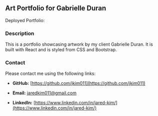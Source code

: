 ## Art Portfolio for Gabrielle Duran

Deployed Portfolio: 

### Description

This is a portfolio showcasing artwork by my client Gabrielle Duran. It is built with React and is styled from CSS and Bootstrap.

### Contact
Please contact me using the following links: 

  - **GitHub:** [https://github.com/jkim011](https://github.com/jkim011)

  - **Email:** [jaredkim011@gmail.com](mailto:jaredkim011@gmail.com)

  - **LinkedIn:** [https://www.linkedin.com/in/jared-kim/](https://www.linkedin.com/in/jared-kim/)
